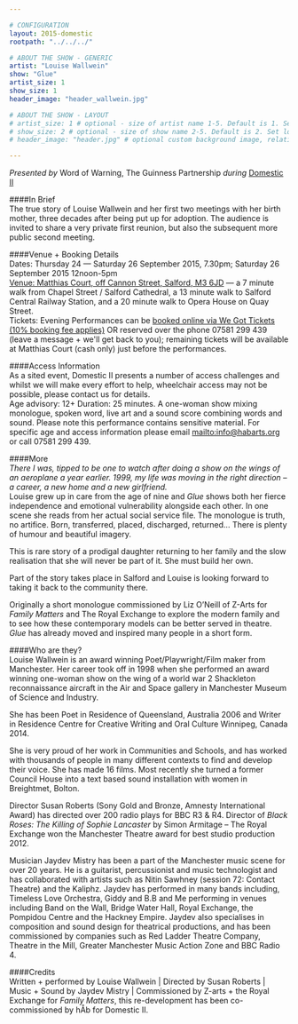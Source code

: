 ```yaml
---

# CONFIGURATION
layout: 2015-domestic
rootpath: "../../../"

# ABOUT THE SHOW - GENERIC
artist: "Louise Wallwein"
show: "Glue"
artist_size: 1
show_size: 1
header_image: "header_wallwein.jpg"

# ABOUT THE SHOW - LAYOUT
# artist_size: 1 # optional - size of artist name 1-5. Default is 1. Set longer names to lower values
# show_size: 2 # optional - size of show name 2-5. Default is 2. Set longer names to lower values
# header_image: "header.jpg" # optional custom background image, relative to current page

---
```

*Presented by* Word of Warning, The Guinness Partnership *during* [Domestic II](/current/2015-domestic)          
         
####In Brief                      
The true story of Louise Wallwein and her first two meetings with her birth mother, three decades after being put up for adoption. The audience is invited to share a very private first reunion, but also the subsequent more public second meeting.           
    
####Venue + Booking Details        
Dates: Thursday 24 — Saturday 26 September 2015, 7.30pm; Saturday 26 September 2015 12noon-5pm        
[Venue: Matthias Court, off Cannon Street, Salford, M3 6JD](http://bit.ly/domesticTWO) — a 7 minute walk from Chapel Street / Salford Cathedral, a 13 minute walk to Salford Central Railway Station, and a 20 minute walk to Opera House on Quay Street.            
Tickets: Evening Performances can be [booked online via We Got Tickets (10% booking fee applies)](http://www.wegottickets.com/wordofwarning) OR reserved over the phone 07581 299 439 (leave a message + we'll get back to you); remaining tickets will be available at Matthias Court (cash only) just before the performances.        
        
####Access Information      
As a sited event, Domestic II presents a number of access challenges and whilst we will make every effort to help, wheelchair access may not be possible, please contact us for details.        
Age advisory: 12+ Duration: 25 minutes. A one-woman show mixing monologue, spoken word, live art and a sound score combining words and sound. Please note this performance contains sensitive material. For specific age and access information please email <mailto:info@habarts.org> or call 07581 299 439.        
        
####More    
*There I was, tipped to be one to watch after doing a show on the wings of an aeroplane a year earlier. 1999, my life was moving in the right direction – a career, a new home and a new girlfriend.*    
Louise grew up in care from the age of nine and *Glue* shows both her fierce independence and emotional vulnerability alongside each other. In one scene she reads from her actual social service file. The monologue is truth, no artifice. Born, transferred, placed, discharged, returned… There is plenty of humour and beautiful imagery.       
        
This is rare story of a prodigal daughter returning to her family and the slow realisation that she will never be part of it. She must build her own.     
       
Part of the story takes place in Salford and Louise is looking forward to taking it back to the community there.      
       
Originally a short monologue commissioned by Liz O’Neill of Z-Arts for *Family Matters* and The Royal Exchange to explore the modern family and to see how these contemporary models can be better served in theatre. *Glue* has already moved and inspired many people in a short form.    
                          
####Who are they?    
Louise Wallwein is an award winning Poet/Playwright/Film maker from Manchester. Her career took off in 1998 when she performed an award winning one-woman show on the wing of a world war 2 Shackleton reconnaissance aircraft in the Air and Space gallery in Manchester Museum of Science and Industry.    
  
She has been Poet in Residence of Queensland, Australia 2006 and 
Writer in Residence Centre for Creative Writing and Oral Culture Winnipeg, Canada 2014.   
			
She is very proud of her work in Communities and Schools, and has worked with thousands of people in many different contexts to find and develop their voice. She has made 16 films. Most recently she turned a former Council House into a text based sound installation with women in Breightmet, Bolton.    

Director Susan Roberts (Sony Gold and Bronze, Amnesty International Award) has directed over 200 radio plays for BBC R3 & R4. Director of *Black Roses: The Killing of Sophie Lancaster* by Simon Armitage – The Royal Exchange won the Manchester Theatre award for best studio production 2012.     

Musician Jaydev Mistry has been a part of the Manchester music scene for over 20 years.  He is a guitarist, percussionist and music technologist and has collaborated with artists such as Nitin Sawhney (session 72: Contact Theatre) and the Kaliphz. Jaydev has performed in many bands including, Timeless Love Orchestra, Giddy and B.B and Me performing in venues including Band on the Wall, Bridge Water Hall, Royal Exchange, the Pompidou Centre and the Hackney Empire. Jaydev also specialises in composition and sound design for theatrical productions, and has been commissioned by companies such as Red Ladder Theatre Company, Theatre in the Mill, Greater Manchester Music Action Zone and BBC Radio 4.     
               
####Credits         
Written + performed by Louise Wallwein | Directed by Susan Roberts | Music + Sound by Jaydev Mistry | Commissioned by Z-arts + the Royal Exchange for *Family Matters*, this re-development has been co-commissioned by hÅb for Domestic II.
